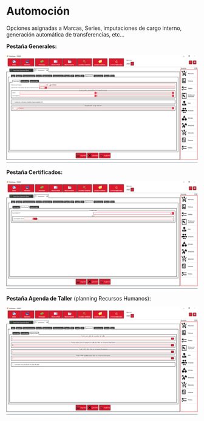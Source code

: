 # Automoción

Opciones asignadas a Marcas, Series, imputaciones de cargo interno, generación automática de transferencias, etc...

**Pestaña Generales:**

![](<../../../.gitbook/assets/image (434).png>)

**Pestaña Certificados:**

![](<../../../.gitbook/assets/image (435).png>)

**Pestaña Agenda de Taller** (planning Recursos Humanos):

![](<../../../.gitbook/assets/image (436).png>)
